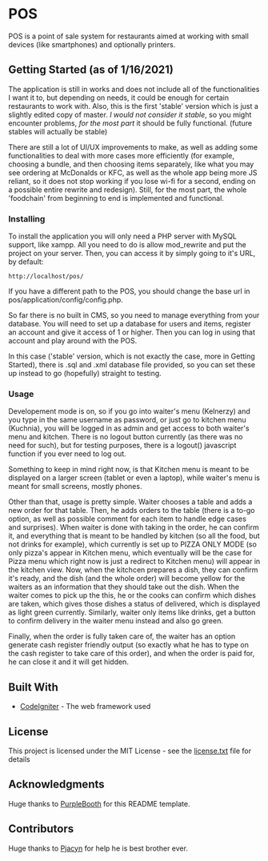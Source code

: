 # POS

POS is a point of sale system for restaurants aimed at working with small devices (like smartphones) and optionally printers.

## Getting Started (as of 1/16/2021)

The application is still in works and does not include all of the functionalities I want it to, but depending on needs, it could be enough for certain restaurants to work with. Also, this is the first 'stable' version which is just a slightly edited copy of master. *I would not consider it stable*, so you might encounter problems, *for the most part* it should be fully functional. (future stables will actually be stable)

There are still a lot of UI/UX improvements to make, as well as adding some functionalities to deal with more cases more efficiently (for example, choosing a bundle, and then choosing items separately, like what you may see ordering at McDonalds or KFC, as well as the whole app being more JS reliant, so it does not stop working if you lose wi-fi for a second, ending on a possible entire rewrite and redesign). Still, for the most part, the whole 'foodchain' from beginning to end is implemented and functional.

### Installing

To install the application you will only need a PHP server with MySQL support, like xampp. All you need to do is allow mod_rewrite and put the project on your server. Then, you can access it by simply going to it's URL, by default:

```
http://localhost/pos/
```
If you have a different path to the POS, you should change the base url in pos/application/config/config.php.

So far there is no built in CMS, so you need to manage everything from your database. You will need to set up a database for users and items, register an account and give it access of 1 or higher. Then you can log in using that account and play around with the POS.

In this case ('stable' version, which is not exactly the case, more in Getting Started), there is .sql and .xml database file provided, so you can set these up instead to go (hopefully) straight to testing.

### Usage

Developement mode is on, so if you go into waiter's menu (Kelnerzy) and you type in the same username as password, or just go to kitchen menu (Kuchnia), you will be logged in as admin and get access to both waiter's menu and kitchen. There is no logout button currently (as there was no need for such), but for testing purposes, there is a logout() javascript function if you ever need to log out.

Something to keep in mind right now, is that Kitchen menu is meant to be displayed on a larger screen (tablet or even a laptop), while waiter's menu is meant for small screens, mostly phones.

Other than that, usage is pretty simple. 
Waiter chooses a table and adds a new order for that table. Then, he adds orders to the table (there is a to-go option, as well as possible comment for each item to handle edge cases and surprises). 
When waiter is done with taking in the order, he can confirm it, and everything that is meant to be handled by kitchen (so all the food, but not drinks for example), which currently is set up to PIZZA ONLY MODE (so only pizza's appear in Kitchen menu, which eventually will be the case for Pizza menu which right now is just a redirect to Kitchen menu) will appear in the kitchen view. 
Now, when the kitchcen prepares a dish, they can confirm it's ready, and the dish (and the whole order) will become yellow for the waiters as an information that they should take out the dish.
When the waiter comes to pick up the this, he or the cooks can confirm which dishes are taken, which gives those dishes a status of delivered, which is displayed as light green currently.
Similarly, waiter only items like drinks, get a button to confirm delivery in the waiter menu instead and also go green.

Finally, when the order is fully taken care of, the waiter has an option generate cash register friendly output (so exactly what he has to type on the cash register to take care of this order), and when the order is paid for, he can close it and it will get hidden.

## Built With

* [CodeIgniter](https://codeigniter.com/) - The web framework used

## License

This project is licensed under the MIT License - see the [license.txt](license.txt) file for details

## Acknowledgments

Huge thanks to [PurpleBooth](https://gist.github.com/PurpleBooth/109311bb0361f32d87a2) for this README template.

## Contributors

Huge thanks to [Pjacyn](https://github.com/Pjacyn) for help he is best brother ever.
